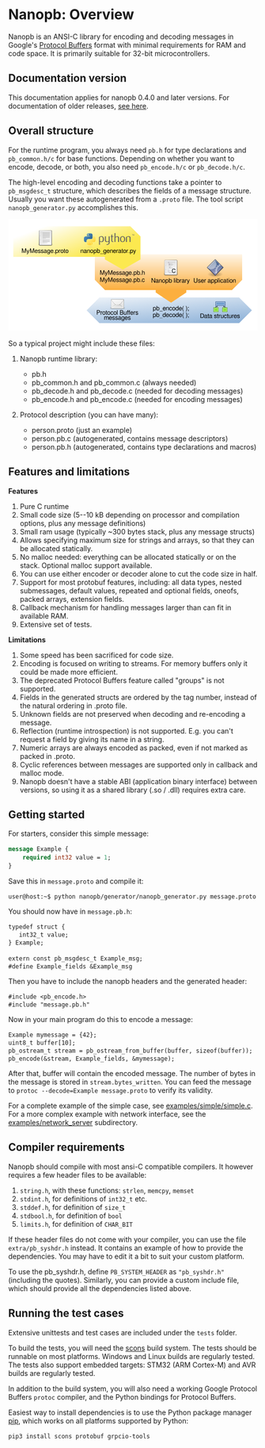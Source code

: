 # Nanopb: Overview

Nanopb is an ANSI-C library for encoding and decoding messages in
Google's [Protocol Buffers](https://developers.google.com/protocol-buffers/docs/reference/overview)
format with minimal requirements for RAM and code space. It is primarily
suitable for 32-bit microcontrollers.

Documentation version
---------------------

This documentation applies for nanopb 0.4.0 and later versions. For
documentation of older releases,
[see here](https://github.com/nanopb/nanopb/blob/maintenance_0.3/docs/index.rst).

Overall structure
-----------------

For the runtime program, you always need `pb.h` for type declarations
and `pb_common.h/c` for base functions. Depending on whether you want
to encode, decode, or both, you also need `pb_encode.h/c` or
`pb_decode.h/c`.

The high-level encoding and decoding functions take a pointer to
`pb_msgdesc_t` structure, which describes the fields of a message
structure. Usually you want these autogenerated from a `.proto` file.
The tool script `nanopb_generator.py` accomplishes this.

![Image: Nanopb generator flow](generator_flow.svg)

So a typical project might include these files:

1. Nanopb runtime library:
    -   pb.h
    -   pb_common.h and pb_common.c (always needed)
    -   pb_decode.h and pb_decode.c (needed for decoding messages)
    -   pb_encode.h and pb_encode.c (needed for encoding messages)

2. Protocol description (you can have many):
    -   person.proto (just an example)
    -   person.pb.c (autogenerated, contains message descriptors)
    -   person.pb.h (autogenerated, contains type declarations and macros)

Features and limitations
------------------------

**Features**

1)  Pure C runtime
2)  Small code size (5--10 kB depending on processor and compilation options, plus any message definitions)
3)  Small ram usage (typically \~300 bytes stack, plus any message structs)
4)  Allows specifying maximum size for strings and arrays, so that they can be allocated statically.
5)  No malloc needed: everything can be allocated statically or on the stack. Optional malloc support available.
6)  You can use either encoder or decoder alone to cut the code size in half.
7)  Support for most protobuf features, including: all data types,
    nested submessages, default values, repeated and optional fields,
    oneofs, packed arrays, extension fields.
8)  Callback mechanism for handling messages larger than can fit in available RAM.
9)  Extensive set of tests.

**Limitations**

1)  Some speed has been sacrificed for code size.
2)  Encoding is focused on writing to streams. For memory buffers only it could be made more efficient.
3)  The deprecated Protocol Buffers feature called "groups" is not supported.
4)  Fields in the generated structs are ordered by the tag number, instead of the natural ordering in .proto file.
5)  Unknown fields are not preserved when decoding and re-encoding a message.
6)  Reflection (runtime introspection) is not supported. E.g. you can't request a field by giving its name in a string.
7)  Numeric arrays are always encoded as packed, even if not marked as packed in .proto.
8)  Cyclic references between messages are supported only in callback and malloc mode.
9)  Nanopb doesn't have a stable ABI (application binary interface)
    between versions, so using it as a shared library (.so / .dll)
    requires extra care.

Getting started
---------------

For starters, consider this simple message:

~~~~ protobuf
message Example {
    required int32 value = 1;
}
~~~~

Save this in `message.proto` and compile it:

    user@host:~$ python nanopb/generator/nanopb_generator.py message.proto

You should now have in `message.pb.h`:

    typedef struct {
       int32_t value;
    } Example;

    extern const pb_msgdesc_t Example_msg;
    #define Example_fields &Example_msg

Then you have to include the nanopb headers and the generated header:

    #include <pb_encode.h>
    #include "message.pb.h"

Now in your main program do this to encode a message:

    Example mymessage = {42};
    uint8_t buffer[10];
    pb_ostream_t stream = pb_ostream_from_buffer(buffer, sizeof(buffer));
    pb_encode(&stream, Example_fields, &mymessage);

After that, buffer will contain the encoded message. The number of bytes
in the message is stored in `stream.bytes_written`. You can feed the
message to `protoc --decode=Example message.proto` to verify its
validity.

For a complete example of the simple case, see [examples/simple/simple.c](https://github.com/nanopb/nanopb/blob/master/examples/simple/simple.c).
For a more complex example with network interface, see the [examples/network_server](https://github.com/nanopb/nanopb/tree/master/examples/network_server) subdirectory.

Compiler requirements
---------------------

Nanopb should compile with most ansi-C compatible compilers. It however
requires a few header files to be available:

1)  `string.h`, with these functions: `strlen`, `memcpy`, `memset`
2)  `stdint.h`, for definitions of `int32_t` etc.
3)  `stddef.h`, for definition of `size_t`
4)  `stdbool.h`, for definition of `bool`
5)  `limits.h`, for definition of `CHAR_BIT`

If these header files do not come with your compiler, you can use the
file `extra/pb_syshdr.h` instead. It contains an example of how to
provide the dependencies. You may have to edit it a bit to suit your
custom platform.

To use the pb_syshdr.h, define `PB_SYSTEM_HEADER` as
`"pb_syshdr.h"` (including the quotes). Similarly, you can provide a
custom include file, which should provide all the dependencies listed
above.

Running the test cases
----------------------

Extensive unittests and test cases are included under the `tests`
folder.

To build the tests, you will need the [scons](http://www.scons.org/)
build system. The tests should be runnable on most platforms. Windows
and Linux builds are regularly tested. The tests also support embedded
targets: STM32 (ARM Cortex-M) and AVR builds are regularly tested.

In addition to the build system, you will also need a working Google
Protocol Buffers `protoc` compiler, and the Python bindings for Protocol
Buffers.

Easiest way to install dependencies is to use the Python package manager
[pip](https://pypi.org/project/pip/), which works on all platforms supported by Python:

    pip3 install scons protobuf grpcio-tools
